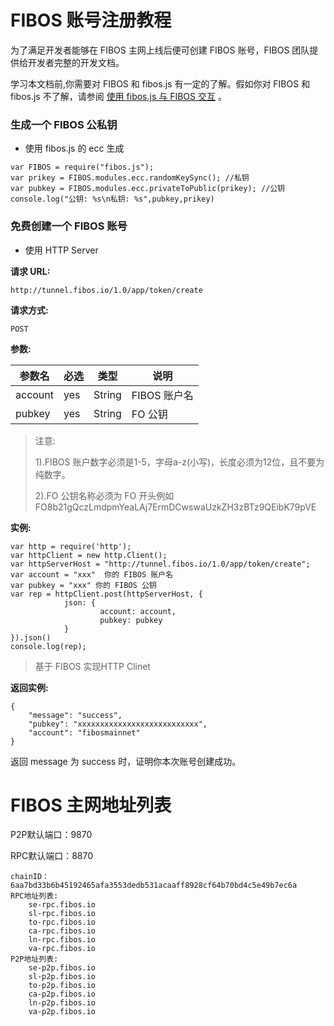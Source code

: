 # FIBOS 账号注册教程

为了满足开发者能够在 FIBOS 主网上线后便可创建 FIBOS 账号，FIBOS 团队提供给开发者完整的开发文档。

学习本文档前,你需要对 FIBOS 和 fibos.js 有一定的了解。假如你对 FIBOS 和 fibos.js 不了解，请参阅 [使用 fibos.js 与 FIBOS 交互](../basic/fibosjs.md) 。

### 生成一个 FIBOS 公私钥

- 使用 fibos.js 的 ecc 生成

```
var FIBOS = require("fibos.js");
var prikey = FIBOS.modules.ecc.randomKeySync(); //私钥
var pubkey = FIBOS.modules.ecc.privateToPublic(prikey); //公钥
console.log("公钥: %s\n私钥: %s",pubkey,prikey)
```

### 免费创建一个 FIBOS 账号

- 使用 HTTP Server

**请求 URL:**

```
http://tunnel.fibos.io/1.0/app/token/create
```

**请求方式:**

```
POST
```

**参数:**

| 参数名  | 必选 | 类型   | 说明         |
| ------- | ---- | ------ | ------------ |
| account | yes  | String | FIBOS 账户名 |
| pubkey  | yes  | String | FO 公钥      |

> 注意:
>
> 1).FIBOS 账户数字必须是1-5，字母a-z(小写)，长度必须为12位，且不要为纯数字。
>
> 2).FO 公钥名称必须为 FO 开头例如 FO8b21gQczLmdpmYeaLAj7ErmDCwswaUzkZH3zBTz9QEibK79pVE

**实例:**

```
var http = require('http');
var httpClient = new http.Client();
var httpServerHost = "http://tunnel.fibos.io/1.0/app/token/create";
var account = "xxx"  你的 FIBOS 账户名
var pubkey = "xxx" 你的 FIBOS 公钥
var rep = httpClient.post(httpServerHost, {
			json: {
					account: account,
					pubkey: pubkey
			}
}).json()
console.log(rep);
```

> 基于 FIBOS 实现HTTP Clinet

**返回实例:**

```
{
    "message": "success",
    "pubkey": "xxxxxxxxxxxxxxxxxxxxxxxxxxx",
    "account": "fibosmainnet"
}
```

返回 message 为 success 时，证明你本次账号创建成功。



# FIBOS 主网地址列表

P2P默认端口：9870

RPC默认端口：8870

```
chainID： 6aa7bd33b6b45192465afa3553dedb531acaaff8928cf64b70bd4c5e49b7ec6a
RPC地址列表:
	se-rpc.fibos.io
	sl-rpc.fibos.io
	to-rpc.fibos.io
	ca-rpc.fibos.io
	ln-rpc.fibos.io
	va-rpc.fibos.io
P2P地址列表:
	se-p2p.fibos.io
	sl-p2p.fibos.io
	to-p2p.fibos.io
	ca-p2p.fibos.io
	ln-p2p.fibos.io
	va-p2p.fibos.io
```




